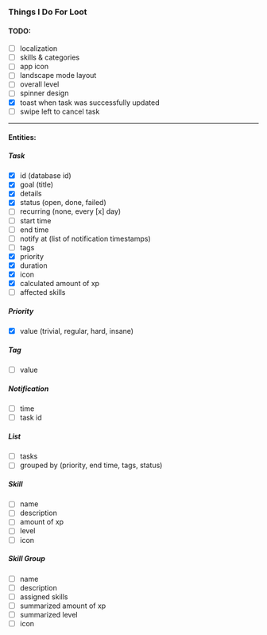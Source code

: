 ### Things I Do For Loot

#### TODO:
- [ ] localization
- [ ] skills & categories
- [ ] app icon
- [ ] landscape mode layout
- [ ] overall level
- [ ] spinner design
- [x] toast when task was successfully updated
- [ ] swipe left to cancel task

---

#### Entities:
##### Task
- [x] id (database id)
- [x] goal (title)
- [x] details
- [x] status (open, done, failed)
- [ ] recurring (none, every [x] day)
- [ ] start time
- [ ] end time
- [ ] notify at (list of notification timestamps)
- [ ] tags
- [x] priority
- [x] duration
- [x] icon
- [x] calculated amount of xp
- [ ] affected skills

##### Priority
- [x] value (trivial, regular, hard, insane)

##### Tag
- [ ] value

##### Notification
- [ ] time
- [ ] task id

##### List<Task>
- [ ] tasks
- [ ] grouped by (priority, end time, tags, status)

##### Skill
- [ ] name
- [ ] description
- [ ] amount of xp
- [ ] level
- [ ] icon

##### Skill Group
- [ ] name
- [ ] description
- [ ] assigned skills
- [ ] summarized amount of xp
- [ ] summarized level
- [ ] icon